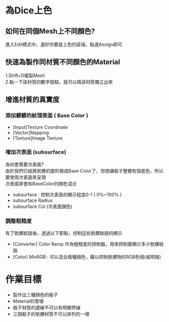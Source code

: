 # 為Dice上色
## 如何在同個Mesh上不同顏色?
進入Edit模式中，選好你要是上色的區域，點選Assign即可

## 快速為製作同材質不同顏色的Material
1.Shift+D複製Mesh<br>
2.點一下該材質的數字按鈕，就可以將該材質獨立出來

## 增進材質的真實度

### 添加髒髒的紋理表面 ( Base Color )
- [Input]Texture Coordinate 
- [Vector]Mapping
- [Texture]Image Texture

### 增加次表面 (subsurface)
為何會需要次表面?<br>
由於我們已經將骯髒的圖形做成Base Color了，但想讓骰子整體有個底色，所以要使用次表面來呈現<br>
次表面將會和BaseColor的顏色混合
- subsurface : 控制次表面的顯示程度0-1 ( 0%~100% )
- subsurface Radius
- subsurface Col (次表面顏色)


### 調整粗糙度
有了骯髒紋路後，透過以下節點，控制這些骯髒紋路的顯示
- [Converter] Color Ramp 作為粗糙度的控制器，用來控制要顯示多少骯髒紋路
- [Color] MixRGB : 可以混合兩種顏色，藉以控制骯髒物的RGB色相(或明暗)

# 作業目標
- 製作出三種顏色的骰子
- Material的管理
- 骰子材質的邊緣不可以有明顯界線
- 三個骰子的骯髒材質不可以排列的一樣
